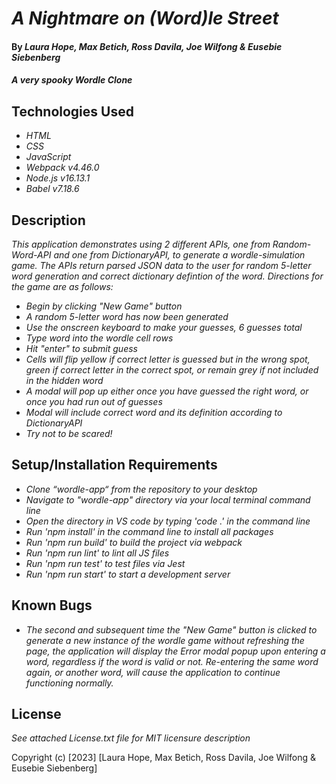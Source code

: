 # _A Nightmare on (Word)le Street_

#### By _**Laura Hope, Max Betich, Ross Davila, Joe Wilfong & Eusebie Siebenberg**_

#### _A very spooky Wordle Clone_

## Technologies Used

* _HTML_
* _CSS_
* _JavaScript_
* _Webpack v4.46.0_
* _Node.js v16.13.1_
* _Babel v7.18.6_

## Description

_This application demonstrates using 2 different APIs, one from Random-Word-API and one from DictionaryAPI, to generate a wordle-simulation game. The APIs return parsed JSON data to the user for random 5-letter word generation and correct dictionary defintion of the word. Directions for the game are as follows:_
* _Begin by clicking "New Game" button_
* _A random 5-letter word has now been generated_
* _Use the onscreen keyboard to make your guesses, 6 guesses total_
* _Type word into the wordle cell rows_
* _Hit "enter" to submit guess_
* _Cells will flip yellow if correct letter is guessed but in the wrong spot, green if correct letter in the correct spot, or remain grey if not included in the hidden word_
* _A modal will pop up either once you have guessed the right word, or once you had run out of guesses_
* _Modal will include correct word and its definition according to DictionaryAPI_
* _Try not to be scared!_

## Setup/Installation Requirements

* _Clone “wordle-app“ from the repository to your desktop_
* _Navigate to "wordle-app" directory via your local terminal command line_
* _Open the directory in VS code by typing 'code .' in the command line_
* _Run 'npm install' in the command line to install all packages_
* _Run 'npm run build' to build the project via webpack_
* _Run 'npm run lint' to lint all JS files_
* _Run 'npm run test' to test files via Jest_
* _Run 'npm run start' to start a development server_

## Known Bugs

* _The second and subsequent time the "New Game" button is clicked to generate a new instance of the wordle game without refreshing the page, the application will display the Error modal popup upon entering a word, regardless if the word is valid or not. Re-entering the same word again, or another word, will cause the application to continue functioning normally._

## License

_See attached License.txt file for MIT licensure description_

Copyright (c) [2023] [Laura Hope, Max Betich, Ross Davila, Joe Wilfong & Eusebie Siebenberg]
